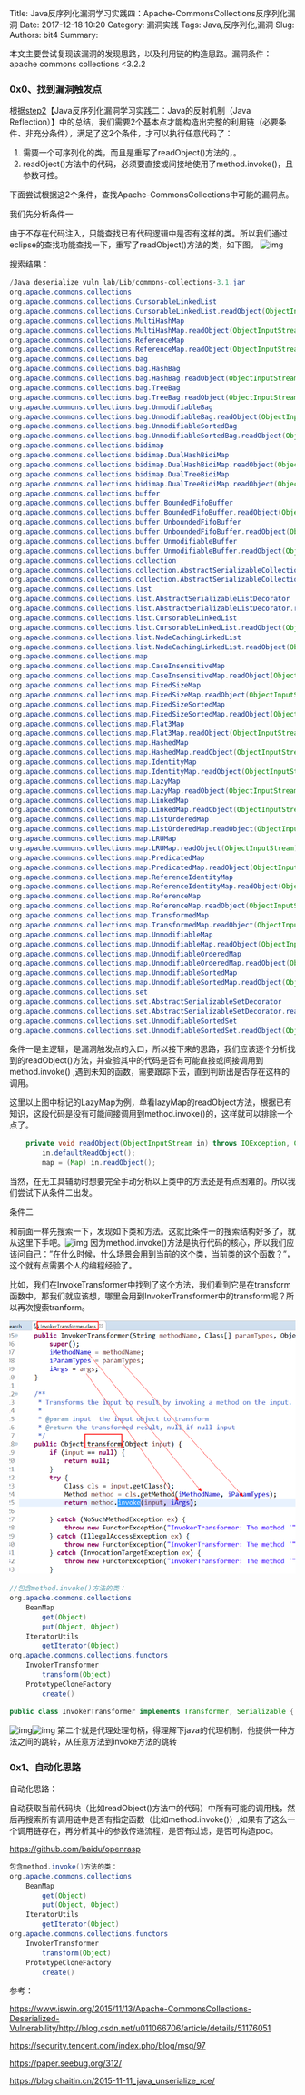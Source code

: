Title: Java反序列化漏洞学习实践四：Apache-CommonsCollections反序列化漏洞
Date: 2017-12-18 10:20
Category: 漏洞实践
Tags: Java,反序列化,漏洞
Slug: 
Authors: bit4
Summary: 

本文主要尝试复现该漏洞的发现思路，以及利用链的构造思路。漏洞条件： apache commons collections <3.2.2

### 0x0、找到漏洞触发点

根据[step2](http://www.code2sec.com/2017/12/05/java%E5%8F%8D%E5%BA%8F%E5%88%97%E5%8C%96%E6%BC%8F%E6%B4%9E%E5%AD%A6%E4%B9%A0%E5%AE%9E%E8%B7%B5%E4%BA%8C/)【Java反序列化漏洞学习实践二：Java的反射机制（Java Reflection）】中的总结，我们需要2个基本点才能构造出完整的利用链（必要条件、非充分条件），满足了这2个条件，才可以执行任意代码了：

1. 需要一个可序列化的类，而且是重写了readObject()方法的，。
2. readOject()方法中的代码，必须要直接或间接地使用了method.invoke()，且参数可控。

下面尝试根据这2个条件，查找Apache-CommonsCollections中可能的漏洞点。

我们先分析条件一

由于不存在代码注入，只能查找已有代码逻辑中是否有这样的类。所以我们通过eclipse的查找功能查找一下，重写了readObject()方法的类，如下图。
![img](file:///C:/Users/Jax/AppData/Local/Temp/enhtmlclip/Image(5).png)

搜索结果：

```java
/Java_deserialize_vuln_lab/Lib/commons-collections-3.1.jar
org.apache.commons.collections
org.apache.commons.collections.CursorableLinkedList
org.apache.commons.collections.CursorableLinkedList.readObject(ObjectInputStream)
org.apache.commons.collections.MultiHashMap
org.apache.commons.collections.MultiHashMap.readObject(ObjectInputStream)
org.apache.commons.collections.ReferenceMap
org.apache.commons.collections.ReferenceMap.readObject(ObjectInputStream)
org.apache.commons.collections.bag
org.apache.commons.collections.bag.HashBag
org.apache.commons.collections.bag.HashBag.readObject(ObjectInputStream)
org.apache.commons.collections.bag.TreeBag
org.apache.commons.collections.bag.TreeBag.readObject(ObjectInputStream)
org.apache.commons.collections.bag.UnmodifiableBag
org.apache.commons.collections.bag.UnmodifiableBag.readObject(ObjectInputStream)
org.apache.commons.collections.bag.UnmodifiableSortedBag
org.apache.commons.collections.bag.UnmodifiableSortedBag.readObject(ObjectInputStream)
org.apache.commons.collections.bidimap
org.apache.commons.collections.bidimap.DualHashBidiMap
org.apache.commons.collections.bidimap.DualHashBidiMap.readObject(ObjectInputStream)
org.apache.commons.collections.bidimap.DualTreeBidiMap
org.apache.commons.collections.bidimap.DualTreeBidiMap.readObject(ObjectInputStream)
org.apache.commons.collections.buffer
org.apache.commons.collections.buffer.BoundedFifoBuffer
org.apache.commons.collections.buffer.BoundedFifoBuffer.readObject(ObjectInputStream)
org.apache.commons.collections.buffer.UnboundedFifoBuffer
org.apache.commons.collections.buffer.UnboundedFifoBuffer.readObject(ObjectInputStream)
org.apache.commons.collections.buffer.UnmodifiableBuffer
org.apache.commons.collections.buffer.UnmodifiableBuffer.readObject(ObjectInputStream)
org.apache.commons.collections.collection
org.apache.commons.collections.collection.AbstractSerializableCollectionDecorator
org.apache.commons.collections.collection.AbstractSerializableCollectionDecorator.readObject(ObjectInputStream)
org.apache.commons.collections.list
org.apache.commons.collections.list.AbstractSerializableListDecorator
org.apache.commons.collections.list.AbstractSerializableListDecorator.readObject(ObjectInputStream)
org.apache.commons.collections.list.CursorableLinkedList
org.apache.commons.collections.list.CursorableLinkedList.readObject(ObjectInputStream)
org.apache.commons.collections.list.NodeCachingLinkedList
org.apache.commons.collections.list.NodeCachingLinkedList.readObject(ObjectInputStream)
org.apache.commons.collections.map
org.apache.commons.collections.map.CaseInsensitiveMap
org.apache.commons.collections.map.CaseInsensitiveMap.readObject(ObjectInputStream)
org.apache.commons.collections.map.FixedSizeMap
org.apache.commons.collections.map.FixedSizeMap.readObject(ObjectInputStream)
org.apache.commons.collections.map.FixedSizeSortedMap
org.apache.commons.collections.map.FixedSizeSortedMap.readObject(ObjectInputStream)
org.apache.commons.collections.map.Flat3Map
org.apache.commons.collections.map.Flat3Map.readObject(ObjectInputStream)
org.apache.commons.collections.map.HashedMap
org.apache.commons.collections.map.HashedMap.readObject(ObjectInputStream)
org.apache.commons.collections.map.IdentityMap
org.apache.commons.collections.map.IdentityMap.readObject(ObjectInputStream)
org.apache.commons.collections.map.LazyMap
org.apache.commons.collections.map.LazyMap.readObject(ObjectInputStream)
org.apache.commons.collections.map.LinkedMap
org.apache.commons.collections.map.LinkedMap.readObject(ObjectInputStream)
org.apache.commons.collections.map.ListOrderedMap
org.apache.commons.collections.map.ListOrderedMap.readObject(ObjectInputStream)
org.apache.commons.collections.map.LRUMap
org.apache.commons.collections.map.LRUMap.readObject(ObjectInputStream)
org.apache.commons.collections.map.PredicatedMap
org.apache.commons.collections.map.PredicatedMap.readObject(ObjectInputStream)
org.apache.commons.collections.map.ReferenceIdentityMap
org.apache.commons.collections.map.ReferenceIdentityMap.readObject(ObjectInputStream)
org.apache.commons.collections.map.ReferenceMap
org.apache.commons.collections.map.ReferenceMap.readObject(ObjectInputStream)
org.apache.commons.collections.map.TransformedMap
org.apache.commons.collections.map.TransformedMap.readObject(ObjectInputStream)
org.apache.commons.collections.map.UnmodifiableMap
org.apache.commons.collections.map.UnmodifiableMap.readObject(ObjectInputStream)
org.apache.commons.collections.map.UnmodifiableOrderedMap
org.apache.commons.collections.map.UnmodifiableOrderedMap.readObject(ObjectInputStream)
org.apache.commons.collections.map.UnmodifiableSortedMap
org.apache.commons.collections.map.UnmodifiableSortedMap.readObject(ObjectInputStream)
org.apache.commons.collections.set
org.apache.commons.collections.set.AbstractSerializableSetDecorator
org.apache.commons.collections.set.AbstractSerializableSetDecorator.readObject(ObjectInputStream)
org.apache.commons.collections.set.UnmodifiableSortedSet
org.apache.commons.collections.set.UnmodifiableSortedSet.readObject(ObjectInputStream)
```

条件一是主逻辑，是漏洞触发点的入口，所以接下来的思路，我们应该逐个分析找到的readObject()方法，并查验其中的代码是否有可能直接或间接调用到method.invoke() ,遇到未知的函数，需要跟踪下去，直到判断出是否存在这样的调用。

这里以上图中标记的LazyMap为例，单看lazyMap的readObject方法，根据已有知识，这段代码是没有可能间接调用到method.invoke()的，这样就可以排除一个点了。

```java
    private void readObject(ObjectInputStream in) throws IOException, ClassNotFoundException {
        in.defaultReadObject();
        map = (Map) in.readObject();
```

当然，在无工具辅助时想要完全手动分析以上类中的方法还是有点困难的。所以我们尝试下从条件二出发。

条件二

和前面一样先搜索一下，发现如下类和方法。这就比条件一的搜索结构好多了，就从这里下手吧。![img](file:///C:/Users/Jax/AppData/Local/Temp/enhtmlclip/Image(6).png)
因为method.invoke()方法是执行代码的核心，所以我们应该问自己：”在什么时候，什么场景会用到当前的这个类，当前类的这个函数？”，这个就有点需要个人的编程经验了。

比如，我们在InvokeTransformer中找到了这个方法，我们看到它是在transform函数中，那我们就应该想，哪里会用到InvokerTransformer中的transform呢？所以再次搜索tranform。

![invoke_in_tranform](img/JavaDeserCommonsCollections/invoke_in_tranform.png)



```java
//包含method.invoke()方法的类：
org.apache.commons.collections
    BeanMap
        get(Object)
        put(Object, Object)
    IteratorUtils
        getIterator(Object)
org.apache.commons.collections.functors
    InvokerTransformer
        transform(Object)
    PrototypeCloneFactory
        create()
```



```java
public class InvokerTransformer implements Transformer, Serializable {
```

![img](file:///C:/Users/Jax/AppData/Local/Temp/enhtmlclip/Image(7).png)![img](file:///C:/Users/Jax/AppData/Local/Temp/enhtmlclip/Image(8).png)
第二个就是代理处理句柄，得理解下java的代理机制，他提供一种方法之间的跳转，从任意方法到invoke方法的跳转

### 0x1、自动化思路

自动化思路：

自动获取当前代码块（比如readObject()方法中的代码）中所有可能的调用栈，然后再搜索所有调用链中是否有指定函数（比如method.invoke()）,如果有了这么一个调用链存在，再分析其中的参数传递流程，是否有过滤，是否可构造poc。

<https://github.com/baidu/openrasp>

```java
包含method.invoke()方法的类：
org.apache.commons.collections
    BeanMap
        get(Object)
        put(Object, Object)
    IteratorUtils
        getIterator(Object)
org.apache.commons.collections.functors
    InvokerTransformer
        transform(Object)
    PrototypeCloneFactory
        create()
```

参考：

<https://www.iswin.org/2015/11/13/Apache-CommonsCollections-Deserialized-Vulnerability/><http://blog.csdn.net/u011066706/article/details/51176051>

<https://security.tencent.com/index.php/blog/msg/97>

<https://paper.seebug.org/312/>

<https://blog.chaitin.cn/2015-11-11_java_unserialize_rce/>